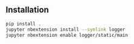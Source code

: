 ## Installation

```bash
pip install .
jupyter nbextension install --symlink logger
jupyter nbextension enable logger/static/main
```
